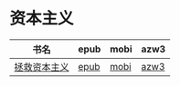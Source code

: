 # 资本主义

| 书名 | epub | mobi | azw3 |
| --- | --- | --- | --- |
| [拯救资本主义](http://ct.dalanmei.com/f/31084289-572116845-ae109b) | [epub](http://ct.dalanmei.com/f/31084289-572116845-ae109b) | [mobi](http://ct.dalanmei.com/f/31084289-571659172-843d2c) | [azw3](http://ct.dalanmei.com/f/31084289-572177814-4e587a) |
